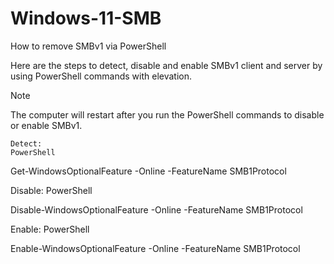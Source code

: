 # Windows-11-SMB

How to remove SMBv1 via PowerShell

Here are the steps to detect, disable and enable SMBv1 client and server by using PowerShell commands with elevation.

Note

The computer will restart after you run the PowerShell commands to disable or enable SMBv1.

    Detect:
    PowerShell 

Get-WindowsOptionalFeature -Online -FeatureName SMB1Protocol

Disable:
PowerShell

Disable-WindowsOptionalFeature -Online -FeatureName SMB1Protocol

Enable:
PowerShell

Enable-WindowsOptionalFeature -Online -FeatureName SMB1Protocol
